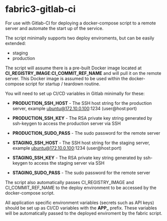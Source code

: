 # fabric3-gitlab-ci

For use with Gitlab-CI for deploying a docker-compose script to a remote server and automate the start up of the service.  

The script minimally supports two deploy enviroments, but can be easily extended:
- staging
- production

The script will assume there is a pre-built Docker image located at **CI_REGISTRY_IMAGE**:**CI_COMMIT_REF_NAME** and will pull it on the remote server. This Docker image is assumed to be used within the docker-compose script for startup / teardown routine.

You will need to set up CI/CD variables in Gitlab minimally for these:
- **PRODUCTION_SSH_HOST** - The SSH host string for the production server, example ubuntu@172.10.0.100:1234 (user@host:port)
- **PRODUCTION_SSH_KEY** - The RSA private key string generated by ssh-keygen to access the production server via SSH
- **PRODUCTION_SUDO_PASS** - The sudo password for the remote server  

- **STAGING_SSH_HOST** - The SSH host string for the staging server, example ubuntu@172.10.0.100:1234 (user@host:port)
- **STAGING_SSH_KEY** - The RSA private key string generated by ssh-keygen to access the staging server via SSH
- **STAGING_SUDO_PASS** - The sudo password for the remote server

The script also automatically passes CI_REGISTRY_IMAGE and CI_COMMIT_REF_NAME to the deploy environment
to be accessed by the docker-compose script.

All application specific environment variables (secrets such as API keys) should be set up as CI/CD variables with the **APP_** prefix. These variables will be automatically passed to the deployed enviroment by the fabric script.
